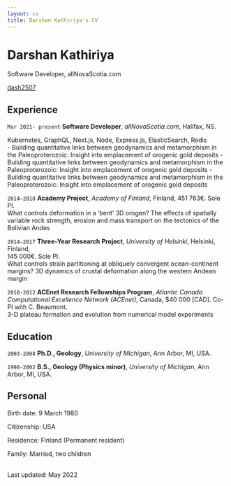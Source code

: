 ```yaml
---
layout: cv
title: Darshan Kathiriya's CV
---
```

# Darshan Kathiriya
Software Developer, allNovaScotia.com
<!--<a href="darshan.kathiriya@dal.ca">darshan.kathiriya@dal.ca</a>-->
<div id="webaddress">
  <a href="https://github.com/dash2507"><i class="fab fa-github"></i> dash2507</a>
</div>


## Experience

`Mar 2021- present`
**Software Developer**, *allNovaScotia.com*, Halifax, NS.<br/>
<div id="technology">
<span>Kubernetes, GraphQL, Next.js, Node, Express.js, ElasticSearch, Redis</span>
</div>
- Building quantitative links between geodynamics and metamorphism in the Paleoproterozoic: Insight into emplacement of orogenic gold deposits 
- Building quantitative links between geodynamics and metamorphism in the Paleoproterozoic: Insight into emplacement of orogenic gold deposits 
- Building quantitative links between geodynamics and metamorphism in the Paleoproterozoic: Insight into emplacement of orogenic gold deposits

`2014–2018`
**Academy Project**, *Academy of Finland*, Finland, 451 763€. Sole PI.<br/>
What controls deformation in a ‘bent’ 3D orogen? The effects of spatially variable rock strength, erosion and mass transport on the tectonics of the Bolivian Andes

`2014–2017`
**Three-Year Research Project**, *University of Helsinki*, Helsinki, Finland,<br/> 145 000€. Sole PI.<br/>
What controls strain partitioning at obliquely convergent ocean-continent margins? 3D dynamics of crustal deformation along the western Andean margin

`2010-2012`
**ACEnet Research Fellowships Program**, *Atlantic Canada Computational Excellence Network (ACEnet)*, Canada, $40 000 [CAD]. Co-PI with C. Beaumont.<br/>
3-D plateau formation and evolution from numerical model experiments


## Education

`2003-2008`
**Ph.D., Geology**, *University of Michigan*, Ann Arbor, MI, USA.

`1998-2002`
**B.S., Geology (Physics minor)**, *University of Michigan*, Ann Arbor, MI, USA.

## Personal

Birth date: 9 March 1980

Citizenship: USA

Residence: Finland (Permanent resident)

Family: Married, two children

<br/>Last updated: May 2022<br/><br/>
